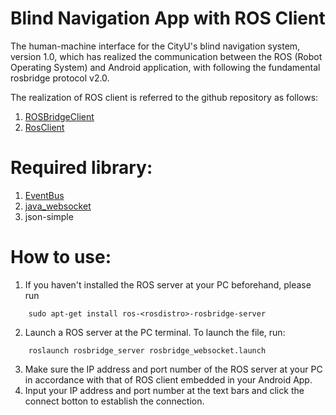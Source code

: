 # Blind Navigation App with ROS Client
The human-machine interface for the CityU's blind navigation system, version 1.0, which has realized the communication between the ROS (Robot Operating System) and Android application, with following the fundamental rosbridge protocol v2.0.  

The realization of ROS client is referred to the github repository as follows:
1. [ROSBridgeClient](https://github.com/djilk/ROSBridgeClient.git)
2. [RosClient](https://github.com/hibernate2011/RosClient.git)

# Required library:
1. [EventBus](https://github.com/greenrobot/EventBus.git)
2. [java_websocket](https://github.com/TooTallNate/Java-WebSocket.git)
3. json-simple

# How to use:
1. If you haven't installed the ROS server at your PC beforehand, please run
```
    sudo apt-get install ros-<rosdistro>-rosbridge-server
```

2. Launch a ROS server at the PC terminal. To launch the file, run:
```
    roslaunch rosbridge_server rosbridge_websocket.launch
```  

3. Make sure the IP address and port number of the ROS server at your PC in accordance with that of ROS client embedded in your Android App.
4. Input your IP address and port number at the text bars and click the connect botton to establish the connection.

